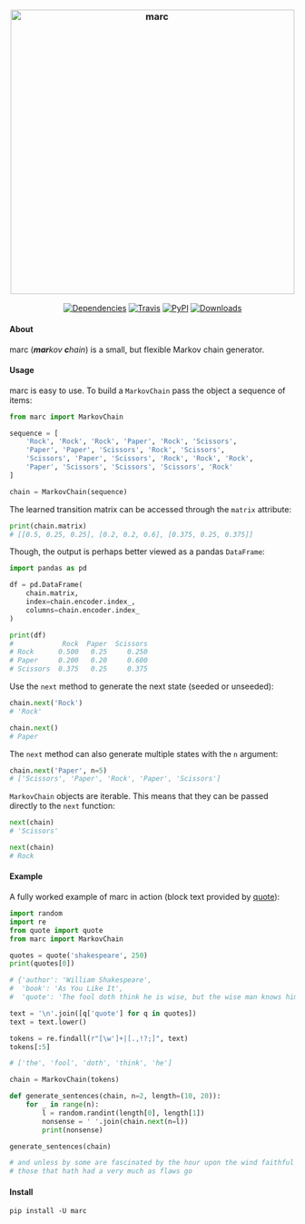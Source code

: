 <h3 align="center">
  <img src="https://raw.githubusercontent.com/maxhumber/marc/master/marc.png" width="500px" alt="marc">
</h3>
<p align="center">
  <a href="https://github.com/maxhumber/marc/blob/master/setup.py"><img alt="Dependencies" src="https://img.shields.io/badge/dependencies-zero-brightgreen"></a>
  <a href="https://travis-ci.org/maxhumber/marc"><img alt="Travis" src="https://img.shields.io/travis/maxhumber/marc.svg"></a>
  <a href="https://pypi.python.org/pypi/marc"><img alt="PyPI" src="https://img.shields.io/pypi/v/marc.svg"></a>
  <a href="https://pepy.tech/project/marc"><img alt="Downloads" src="https://pepy.tech/badge/marc"></a>
</p>


#### About

marc (<I>**mar**kov **c**hain</I>) is a small, but flexible Markov chain generator.



#### Usage

marc is easy to use. To build a `MarkovChain` pass the object a sequence of items:

```python
from marc import MarkovChain

sequence = [
    'Rock', 'Rock', 'Rock', 'Paper', 'Rock', 'Scissors',
    'Paper', 'Paper', 'Scissors', 'Rock', 'Scissors',
    'Scissors', 'Paper', 'Scissors', 'Rock', 'Rock', 'Rock',
    'Paper', 'Scissors', 'Scissors', 'Scissors', 'Rock'
]

chain = MarkovChain(sequence)
```

The learned transition matrix can be accessed through the `matrix` attribute:

```python
print(chain.matrix)
# [[0.5, 0.25, 0.25], [0.2, 0.2, 0.6], [0.375, 0.25, 0.375]]
```

Though, the output is perhaps better viewed as a pandas `DataFrame`:

```python
import pandas as pd

df = pd.DataFrame(
    chain.matrix,
    index=chain.encoder.index_,
    columns=chain.encoder.index_
)

print(df)
#            Rock  Paper  Scissors
# Rock      0.500   0.25     0.250
# Paper     0.200   0.20     0.600
# Scissors  0.375   0.25     0.375
```

Use the `next` method to generate the next state (seeded or unseeded):

```python
chain.next('Rock')
# 'Rock'

chain.next()
# Paper
```

The `next` method can also generate multiple states with the `n` argument:

```python
chain.next('Paper', n=5)
# ['Scissors', 'Paper', 'Rock', 'Paper', 'Scissors']
```

`MarkovChain` objects are iterable. This means that they can be passed directly to the  `next` function:

```python
next(chain)
# 'Scissors'

next(chain)
# Rock
```



#### Example

A fully worked example of marc in action (block text provided by [quote](https://github.com/maxhumber/quote)):

```python
import random
import re
from quote import quote
from marc import MarkovChain

quotes = quote('shakespeare', 250)
print(quotes[0])

# {'author': 'William Shakespeare',
#  'book': 'As You Like It',
#  'quote': 'The fool doth think he is wise, but the wise man knows himself to be a fool.'}

text = '\n'.join([q['quote'] for q in quotes])
text = text.lower()

tokens = re.findall(r"[\w']+|[.,!?;]", text)
tokens[:5]

# ['the', 'fool', 'doth', 'think', 'he']

chain = MarkovChain(tokens)

def generate_sentences(chain, n=2, length=(10, 20)):
    for _ in range(n):
        l = random.randint(length[0], length[1])
        nonsense = ' '.join(chain.next(n=l))
        print(nonsense)

generate_sentences(chain)

# and unless by some are fascinated by the hour upon the wind faithful
# those that hath had a very much as flaws go
```



#### Install

```
pip install -U marc
```

